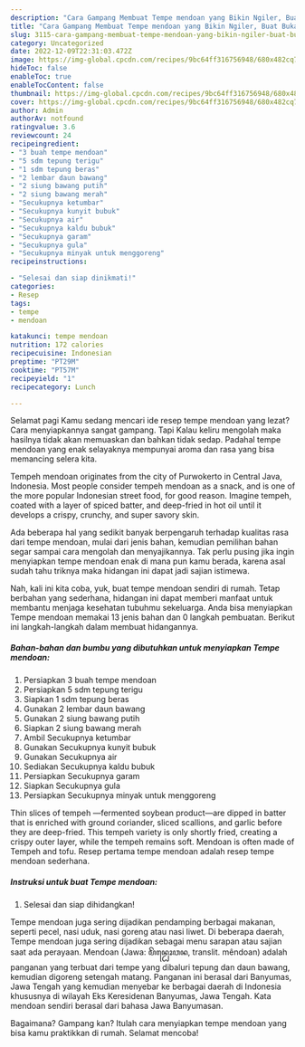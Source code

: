 ```yaml
---
description: "Cara Gampang Membuat Tempe mendoan yang Bikin Ngiler, Buat Buka Puasa Menggugah Selera"
title: "Cara Gampang Membuat Tempe mendoan yang Bikin Ngiler, Buat Buka Puasa Menggugah Selera"
slug: 3115-cara-gampang-membuat-tempe-mendoan-yang-bikin-ngiler-buat-buka-puasa-menggugah-selera
category: Uncategorized
date: 2022-12-09T22:31:03.472Z
image: https://img-global.cpcdn.com/recipes/9bc64ff316756948/680x482cq70/tempe-mendoan-foto-resep-utama.jpg
hideToc: false
enableToc: true
enableTocContent: false
thumbnail: https://img-global.cpcdn.com/recipes/9bc64ff316756948/680x482cq70/tempe-mendoan-foto-resep-utama.jpg
cover: https://img-global.cpcdn.com/recipes/9bc64ff316756948/680x482cq70/tempe-mendoan-foto-resep-utama.jpg
author: Admin
authorAv: notfound
ratingvalue: 3.6
reviewcount: 24
recipeingredient:
- "3 buah tempe mendoan"
- "5 sdm tepung terigu"
- "1 sdm tepung beras"
- "2 lembar daun bawang"
- "2 siung bawang putih"
- "2 siung bawang merah"
- "Secukupnya ketumbar"
- "Secukupnya kunyit bubuk"
- "Secukupnya air"
- "Secukupnya kaldu bubuk"
- "Secukupnya garam"
- "Secukupnya gula"
- "Secukupnya minyak untuk menggoreng"
recipeinstructions:

- "Selesai dan siap dinikmati!"
categories:
- Resep
tags:
- tempe
- mendoan

katakunci: tempe mendoan 
nutrition: 172 calories
recipecuisine: Indonesian
preptime: "PT29M"
cooktime: "PT57M"
recipeyield: "1"
recipecategory: Lunch

---
```



Selamat pagi Kamu sedang mencari ide resep tempe mendoan yang lezat? Cara menyiapkannya sangat gampang. Tapi Kalau keliru mengolah maka hasilnya tidak akan memuaskan dan bahkan tidak sedap. Padahal tempe mendoan yang enak selayaknya mempunyai aroma dan rasa yang bisa memancing selera kita.


Tempeh mendoan originates from the city of Purwokerto in Central Java, Indonesia. Most people consider tempeh mendoan as a snack, and is one of the more popular Indonesian street food, for good reason. Imagine tempeh, coated with a layer of spiced batter, and deep-fried in hot oil until it develops a crispy, crunchy, and super savory skin.

Ada beberapa hal yang sedikit banyak berpengaruh terhadap kualitas rasa dari tempe mendoan, mulai dari jenis bahan, kemudian pemilihan bahan segar sampai cara mengolah dan menyajikannya. Tak perlu pusing jika ingin menyiapkan tempe mendoan enak di mana pun kamu berada, karena asal sudah tahu triknya maka hidangan ini dapat jadi sajian istimewa.


Nah, kali ini kita coba, yuk, buat tempe mendoan sendiri di rumah. Tetap berbahan yang sederhana, hidangan ini dapat memberi manfaat untuk membantu menjaga kesehatan tubuhmu sekeluarga. Anda bisa menyiapkan Tempe mendoan memakai 13 jenis bahan dan 0 langkah pembuatan. Berikut ini langkah-langkah dalam membuat hidangannya.

<!--inarticleads1-->

##### Bahan-bahan dan bumbu yang dibutuhkan untuk menyiapkan Tempe mendoan:

1. Persiapkan 3 buah tempe mendoan
1. Persiapkan 5 sdm tepung terigu
1. Siapkan 1 sdm tepung beras
1. Gunakan 2 lembar daun bawang
1. Gunakan 2 siung bawang putih
1. Siapkan 2 siung bawang merah
1. Ambil Secukupnya ketumbar
1. Gunakan Secukupnya kunyit bubuk
1. Gunakan Secukupnya air
1. Sediakan Secukupnya kaldu bubuk
1. Persiapkan Secukupnya garam
1. Siapkan Secukupnya gula
1. Persiapkan Secukupnya minyak untuk menggoreng


Thin slices of tempeh —fermented soybean product—are dipped in batter that is enriched with ground coriander, sliced scallions, and garlic before they are deep-fried. This tempeh variety is only shortly fried, creating a crispy outer layer, while the tempeh remains soft. Mendoan is often made of Tempeh and tofu. Resep pertama tempe mendoan adalah resep tempe mendoan sederhana. 

<!--inarticleads2-->

##### Instruksi untuk buat Tempe mendoan:


1. Selesai dan siap dihidangkan!

Tempe mendoan juga sering dijadikan pendamping berbagai makanan, seperti pecel, nasi uduk, nasi goreng atau nasi liwet. Di beberapa daerah, Tempe mendoan juga sering dijadikan sebagai menu sarapan atau sajian saat ada perayaan. Mendoan (Jawa: ꦩꦼꦤ꧀ꦝꦺꦴꦮꦤ, translit. mêndoan) adalah panganan yang terbuat dari tempe yang dibaluri tepung dan daun bawang, kemudian digoreng setengah matang. Panganan ini berasal dari Banyumas, Jawa Tengah yang kemudian menyebar ke berbagai daerah di Indonesia khususnya di wilayah Eks Keresidenan Banyumas, Jawa Tengah. Kata mendoan sendiri berasal dari bahasa Jawa Banyumasan. 

Bagaimana? Gampang kan? Itulah cara menyiapkan tempe mendoan yang bisa kamu praktikkan di rumah. Selamat mencoba!
